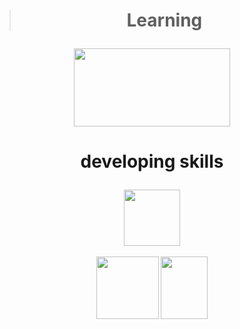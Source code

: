 > # <p align="center"> Learning </p>

<p align="center"> 
<img src= "https://github.com/samuelsam8/samuelsam8/blob/main/dormrm.gif" align="center" width="250" height="125"/> </img>
</p>

# <p align="center"> developing skills </p>
<p align="center"> 
<img src= "https://user-images.githubusercontent.com/53999532/134415844-4ec61cf2-69dd-4b73-840e-af3f29f4855b.png" width="90" height="90"/> </img> <br> <br>
<img src= "https://user-images.githubusercontent.com/53999532/134368880-e99a1a30-fcd0-4712-ba63-076bca8193a7.png" width="100" height="100"/> </img> 
<img src= "https://user-images.githubusercontent.com/53999532/134368885-883d4979-690c-41fa-88f7-e835270cc172.png" width="75" height="100"/> </img>
</p>


           
           

     







